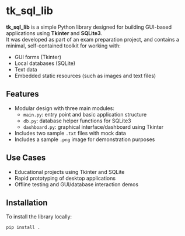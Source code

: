 # tk_sql_lib

**tk_sql_lib** is a simple Python library designed for building GUI-based applications using **Tkinter** and **SQLite3**.  
It was developed as part of an exam preparation project, and contains a minimal, self-contained toolkit for working with:

- GUI forms (Tkinter)
- Local databases (SQLite)
- Text data
- Embedded static resources (such as images and text files)

## Features

- Modular design with three main modules:
  - `main.py`: entry point and basic application structure
  - `db.py`: database helper functions for SQLite3
  - `dashboard.py`: graphical interface/dashboard using Tkinter
- Includes two sample `.txt` files with mock data
- Includes a sample `.png` image for demonstration purposes

## Use Cases

- Educational projects using Tkinter and SQLite
- Rapid prototyping of desktop applications
- Offline testing and GUI/database interaction demos

## Installation

To install the library locally:

```bash
pip install .

